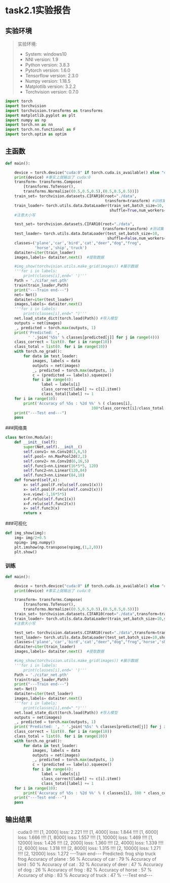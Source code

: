 # task2.1实验报告

## 实验环境

> 实验环境: 
> - System: windows10
> - NNI version: 1.9
> - Python version: 3.8.3
> - Pytorch version: 1.6.0
> - Tensorflow version: 2.3.0
> - Numpy version: 1.18.5
> - Matplotlib version: 3.2.2 
> - Torchvision version: 0.7.0

```python
import torch 
import torchvision
import torchvision.transforms as transforms
import matplotlib.pyplot as plt 
import numpy as np
import torch.nn as nn
import torch.nn.functional as F 
import torch.optim as optim
```

## 主函数

```python
def main():

    device = torch.device("cuda:0" if torch.cuda.is_available() else "cpu")
    print(device) #事实上就输出了 cuda:0 
    transform= transforms.Compose(
        [transforms.ToTensor(),
        transforms.Normalize((0.5,0.5,0.5),(0.5,0.5,0.5))])
    train_set= torchvision.datasets.CIFAR10(root="./data",
                                            transform=transform) #训练集
    train_loader= torch.utils.data.DataLoader(train_set,batch_size=10,
                                              shuffle=True,num_workers=2)
    #注意大小写

    test_set= torchvision.datasets.CIFAR10(root="./data",
                                           transform=transform) #测试集
    test_loader= torch.utils.data.DataLoader(test_set,batch_size=10,
                                             shuffle=False,num_workers=2) 
    classes=('plane','car','bird','cat',"deer","dog","frog",
             'horse','ship','truck')
    dataiter=iter(train_loader)
    images,labels= dataiter.next()  #提取数据

    #img_show(torchvision.utils.make_grid(images)) #展示数据
    '''for i in labels:
        print(classes[i],end=' ')'''
    Path = './cifar_net.pth'
    train(train_loader,Path)
    print("---Train end---")
    net= Net()
    dataiter=iter(test_loader)
    images,labels= dataiter.next()
    '''for i in labels:
        print(classes[i],end=" ")'''
    net.load_state_dict(torch.load(Path)) #导入模型
    outputs = net(images)
    _, predicted = torch.max(outputs, 1)
    print('Predicted: ',
          ' '.join('%5s' % classes[predicted[j]] for j in range(4)))
    class_correct = list(0. for i in range(10))
    class_total = list(0. for i in range(10))
    with torch.no_grad():
        for data in test_loader:
            images, labels = data
            outputs = net(images)
            _, predicted = torch.max(outputs, 1)
            c = (predicted == labels).squeeze()
            for i in range(4):
                label = labels[i]
                class_correct[label] += c[i].item()
                class_total[label] += 1
    for i in range(10):
        print('Accuracy of %5s : %2d %%' % ( classes[i],
                                      100*class_correct[i]/class_total[i]))
    print("---Test end---")
    pass
```

###网络类

```python
class Net(nn.Module):
    def __init__(self):
        super(Net,self).__init__()
        self.conv1= nn.Conv2d(3,6,5)
        self.pool= nn.MaxPool2d(2,2)
        self.conv2= nn.Conv2d(6,16,5)
        self.func1=nn.Linear(16*5*5, 120)
        self.func2=nn.Linear(120,84)
        self.func3=nn.Linear(84,10)
    def forward(self,x):
        x= self.pool(F.relu(self.conv1(x)))
        x= self.pool(F.relu(self.conv2(x)))
        x=x.view(-1,16*5*5)
        x=F.relu(self.func1(x))
        x=F.relu(self.func2(x))
        x= self.func3(x)
        return x
```

###可视化

```python
def img_show(img):
    img= img/2+0.5
    npimg= img.numpy()
    plt.imshow(np.transpose(npimg,(1,2,0)))
    plt.show()
```

### 训练

```python
def main():

    device = torch.device("cuda:0" if torch.cuda.is_available() else "cpu")
    print(device) #事实上就输出了 cuda:0 

    transform= transforms.Compose(
        [transforms.ToTensor(),
        transforms.Normalize((0.5,0.5,0.5),(0.5,0.5,0.5))])
    train_set= torchvision.datasets.CIFAR10(root="./data",transform=transform) #训练集
    train_loader= torch.utils.data.DataLoader(train_set,batch_size=10,shuffle=True,num_workers=2)
    #注意大小写

    test_set= torchvision.datasets.CIFAR10(root="./data",transform=transform) #测试集
    test_loader= torch.utils.data.DataLoader(test_set,batch_size=10,shuffle=False,num_workers=2) 
    classes=('plane','car','bird','cat',"deer","dog","frog",'horse','ship','truck')
    dataiter=iter(train_loader)
    images,labels= dataiter.next()  #提取数据

    #img_show(torchvision.utils.make_grid(images)) #展示数据
    '''for i in labels:
        print(classes[i],end=' ')'''
    Path = './cifar_net.pth'
    train(train_loader,Path)
    print("---Train end---")
    net= Net()
    dataiter=iter(test_loader)
    images,labels= dataiter.next()
    '''for i in labels:
        print(classes[i],end=" ")'''
    net.load_state_dict(torch.load(Path)) #导入模型
    outputs = net(images)
    _, predicted = torch.max(outputs, 1)
    print('Predicted: ', ' '.join('%5s' % classes[predicted[j]] for j in range(4)))
    class_correct = list(0. for i in range(10))
    class_total = list(0. for i in range(10))
    with torch.no_grad():
        for data in test_loader:
            images, labels = data
            outputs = net(images)
            _, predicted = torch.max(outputs, 1)
            c = (predicted == labels).squeeze()
            for i in range(4):
                label = labels[i]
                class_correct[label] += c[i].item()
                class_total[label] += 1
    for i in range(10):
        print('Accuracy of %5s : %2d %%' % ( classes[i], 100 * class_correct[i] / class_total[i]))
    print("---Test end---")
    pass
```

## 输出结果

> cuda:0
> !!!! [1,  2000] loss: 2.221
> !!!! [1,  4000] loss: 1.844
> !!!! [1,  6000] loss: 1.666
> !!!! [1,  8000] loss: 1.557
> !!!! [1, 10000] loss: 1.469
> !!!! [1, 12000] loss: 1.426
> !!!! [2,  2000] loss: 1.360
> !!!! [2,  4000] loss: 1.339
> !!!! [2,  6000] loss: 1.318
> !!!! [2,  8000] loss: 1.315
> !!!! [2, 10000] loss: 1.271
> !!!! [2, 12000] loss: 1.272
> ---Train end---
> Predicted:   frog  ship truck  frog
> Accuracy of plane : 56 %
> Accuracy of   car : 79 %
> Accuracy of  bird : 50 %
> Accuracy of   cat : 32 %
> Accuracy of  deer : 47 %
> Accuracy of   dog : 26 %
> Accuracy of  frog : 82 %
> Accuracy of horse : 57 %
> Accuracy of  ship : 83 %
> Accuracy of truck : 47 %
> ---Test end---

